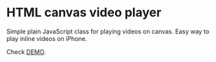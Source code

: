 # HTML canvas video player

Simple plain JavaScript class for playing videos on canvas.
Easy way to play inline videos on iPhone.

Check [DEMO](http://stanko.github.io/html-canvas-video-player).